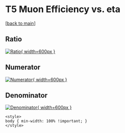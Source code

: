 # T5 Muon Efficiency vs. eta

[[back to main](./)]



## Ratio

[![Ratio](../mtv/var/T5_13_eff_eta.png){ width=600px }](../mtv/var/T5_13_eff_eta.pdf)

## Numerator

[![Numerator](../mtv/num/T5_13_eff_eta_num.png){ width=600px }](../mtv/num/T5_13_eff_eta_num.pdf)

## Denominator

[![Denominator](../mtv/den/T5_13_eff_eta_den.png){ width=600px }](../mtv/den/T5_13_eff_eta_den.pdf)


``` {=html}
<style>
body { min-width: 100% !important; }
</style>
```
